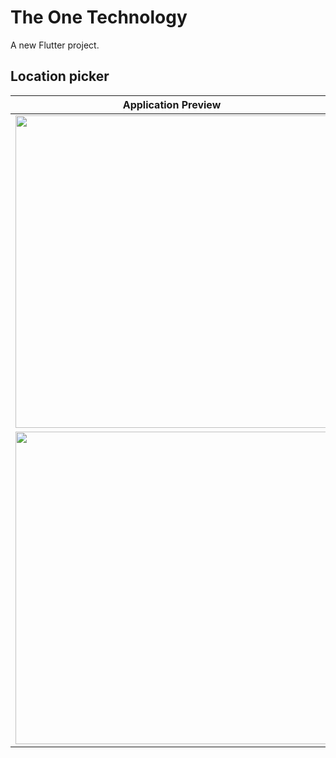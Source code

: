# The One Technology

A new Flutter project.

##  Location picker

| Application Preview | FEATURES |
|-------------------- |------------- |
| <img src="https://github.com/shahbazakon/Lifespark-Technologies-ChatApp/assets/57652434/9070e04f-4007-42dd-9129-2ac355213895" width="500" text-align = "center" >
<img src="https://github.com/shahbazakon/Lifespark-Technologies-ChatApp/assets/57652434/d893bb87-ee25-4ccf-a1e5-38dd07057ad6" width="500" text-align = "center" >  | ✅ The app should allow messages of upto 140 characters to be transferred between two phones irrespective of OS.<br><br> ✅ Sender and receiver should have unique ids.<br><br>


